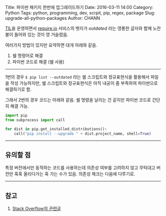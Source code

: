 Title: 파이썬 패키지 한번에 업그레이드하기
Date: 2016-03-11 14:00
Category: Python
Tags: python, programming, dev, scrpit, pip, regex, package
Slug: upgrade-all-python-packages
Author: CHANN
<!--Summary: -->
[TIL](https://github.com/channprj/TIL)을 운영하면서 [require.io](http://requires.io) 서비스의 뱃지가 *outdated* 라는 영롱한 글자와 함께 노란불이 들어와 있는 것이 영 거슬렸음.

여러가지 방법이 있지만 요약하면 대개 아래와 같음.

1. 쉘 명령어로 해결
2. 파이썬 코드로 해결 (쉘 사용)

------

1번의 경우 `$ pip list --outdated` 라는 쉘 스크립트와 정규표현식을 활용해서 파일을 작성 가능하지만, 쉘 스크립트와 정규표현식은 아직 내공이 좀 부족하여 파이썬으로 해결하기로 함.

그래서 2번의 경우 코드는 아래와 같음. 쉘 명령을 날리는 건 같지만 파이썬 코드로 간단히 해결 가능.

```python
import pip
from subprocess import call

for dist in pip.get_installed_distributions():
    call("pip install --upgrade " + dist.project_name, shell=True)
```

------

## 유의할 점
특정 버전에서만 동작하는 코드를 사용하는데 의존성 여부를 고려하지 않고 무턱대고 버전만 훅훅 올리다가는 훅 가는 수가 있음. 의존성 체크는 다음에 다루기로.

------

## 참고
1. [Stack Overflow의 관련글](http://stackoverflow.com/questions/2720014/upgrading-all-packages-with-pip)